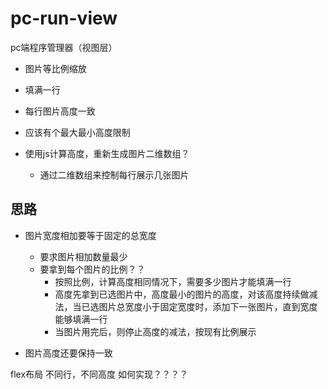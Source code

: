 # pc-run-view
pc端程序管理器（视图层）

- 图片等比例缩放
- 填满一行
- 每行图片高度一致

- 应该有个最大最小高度限制
- 使用js计算高度，重新生成图片二维数组？
    - 通过二维数组来控制每行展示几张图片
    

## 思路
- 图片宽度相加要等于固定的总宽度
    - 要求图片相加数量最少
    - 要拿到每个图片的比例？？
        - 按照比例，计算高度相同情况下，需要多少图片才能填满一行
        - 高度先拿到已选图片中，高度最小的图片的高度，对该高度持续做减法，当已选图片总宽度小于固定宽度时，添加下一张图片，直到宽度能够填满一行
        - 当图片用完后，则停止高度的减法，按现有比例展示
        
- 图片高度还要保持一致

flex布局
不同行，不同高度  如何实现？？？？


